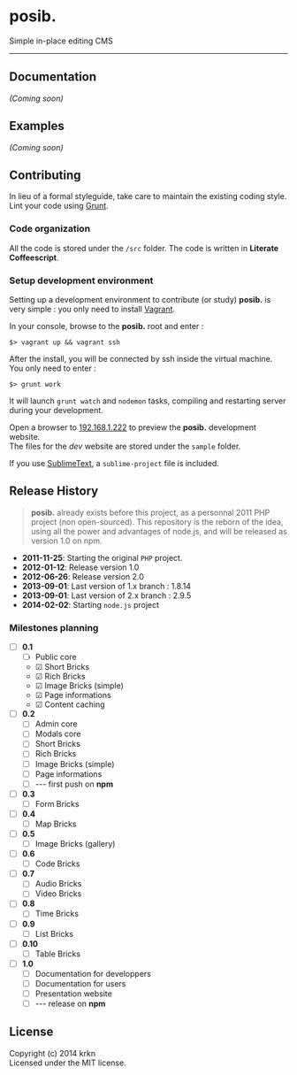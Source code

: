 # posib.

Simple in-place editing CMS

* * *

## Documentation
_(Coming soon)_

## Examples
_(Coming soon)_

## Contributing
In lieu of a formal styleguide, take care to maintain the existing coding style. Lint your code using [Grunt](http://gruntjs.com/).

### Code organization

All the code is stored under the `/src` folder. The code is written in **Literate Coffeescript**.

### Setup development environment

Setting up a development environment to contribute (or study) **posib.** is very simple : you only need to install [Vagrant](http://www.vagrantup.com).

In your console, browse to the **posib.** root and enter : 

    $> vagrant up && vagrant ssh
    
After the install, you will be connected by ssh inside the virtual machine.  
You only need to enter :

    $> grunt work
    
It will launch `grunt watch` and `nodemon` tasks, compiling and restarting server during your development.

Open a browser to [192.168.1.222](http://192.168.1.222) to preview the **posib.** development website.  
The files for the *dev* website are stored under the `sample` folder.

If you use [SublimeText](http://www.sublimetext.com), a `sublime-project` file is included.

## Release History

> **posib.** already exists before this project, as a personnal 2011 PHP project (non open-sourced). This repository is the reborn of the idea, using all the power and advantages of node.js, and will be released as version 1.0 on npm.

* **2011-11-25**: Starting the original `PHP` project.
* **2012-01-12**: Release version 1.0
* **2012-06-26**: Release version 2.0
* **2013-09-01**: Last version of 1.x branch : 1.8.14
* **2013-09-01**: Last version of 2.x branch : 2.9.5
* **2014-02-02**: Starting `node.js` project

### Milestones planning

* ☐ **0.1** 
    * ☐ Public core
    * ☑ Short Bricks
    * ☑ Rich Bricks
    * ☑ Image Bricks (simple)
    * ☑ Page informations
    * ☑ Content caching
* ☐ **0.2** 
    * ☐ Admin core
    * ☐ Modals core
    * ☐ Short Bricks
    * ☐ Rich Bricks
    * ☐ Image Bricks (simple)
    * ☐ Page informations
    * ☐ --- first push on **npm**
* ☐ **0.3** 
    * ☐ Form Bricks
* ☐ **0.4**
    * ☐ Map Bricks
* ☐ **0.5**
    * ☐ Image Bricks (gallery)
* ☐ **0.6**
    * ☐ Code Bricks
* ☐ **0.7**
    * ☐ Audio Bricks
    * ☐ Video Bricks
* ☐ **0.8**
    * ☐ Time Bricks
* ☐ **0.9**
    * ☐ List Bricks
* ☐ **0.10**
    * ☐ Table Bricks
* ☐ **1.0**
    * ☐ Documentation for developpers
    * ☐ Documentation for users
    * ☐ Presentation website
    * ☐ --- release on **npm**

## License
Copyright (c) 2014 krkn  
Licensed under the MIT license.
